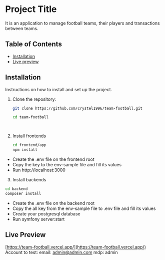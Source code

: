 # Project Title

It is an application to manage football teams, their players and transactions between teams.

## Table of Contents

- [Installation](#installation)
- [Live preview](#livepreview)


## Installation

Instructions on how to install and set up the project.
1. Clone the repository:
   ```sh
   git clone https://github.com/crystel1996/team-football.git

   cd team-football

  
2. Install frontends
   ```sh
   cd frontend/app
   npm install


  -  Create the .env file on the frontend root
  -  Copy the key to the env-sample file and fill its values
  -  Run http://localhost:3000
3. Install backends
  ```sh
  cd backend
  composer install

  ```
  -  Create the .env file on the backend root
  -  Copy the all key from the env-sample file to .env file and fill its values
  -  Create your postgresql database
  -  Run symfony server:start

## Live Preview
[https://team-football.vercel.app/](https://team-football.vercel.app/) <br />
Account to test:
email: admin@admin.com
mdp: admin
